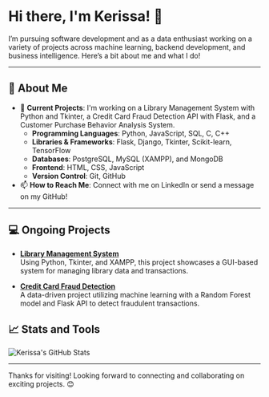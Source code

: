 # Hi there, I'm Kerissa! 👋

I’m pursuing software development and as a data enthusiast working on a variety of projects across machine learning, backend development, and business intelligence. Here’s a bit about me and what I do!

--- 

## 🌟 About Me

- 🔭 **Current Projects**: I'm working on a Library Management System with Python and Tkinter, a Credit Card Fraud Detection API with Flask, and a Customer Purchase Behavior Analysis System.
  - **Programming Languages**: Python, JavaScript, SQL, C, C++
  - **Libraries & Frameworks**: Flask, Django, Tkinter, Scikit-learn, TensorFlow
  - **Databases**: PostgreSQL, MySQL (XAMPP), and MongoDB
  - **Frontend**: HTML, CSS, JavaScript
  - **Version Control**: Git, GitHub
- 📫 **How to Reach Me**: Connect with me on LinkedIn or send a message on my GitHub!

---

## 💻 Ongoing Projects

- **[Library Management System](https://github.com/Kerissa23/library-management-system)**  
  Using Python, Tkinter, and XAMPP, this project showcases a GUI-based system for managing library data and transactions.

- **[Credit Card Fraud Detection](https://github.com/Kerissa23/credit-card-fraud-detection)**  
  A data-driven project utilizing machine learning with a Random Forest model and Flask API to detect fraudulent transactions.


## 📈 Stats and Tools

![Kerissa's GitHub Stats](https://github-readme-stats.vercel.app/api?username=Kerissa23&show_icons=true&theme=dracula)

---

Thanks for visiting! Looking forward to connecting and collaborating on exciting projects. 😊
